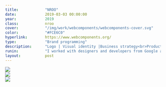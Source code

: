 ```yaml
---
title:            "NROO"
date:             2019-03-03 00:00:00
year:             2019
class:            nroo
cover:            "/img/work/webcomponents/webcomponents-cover.svg"
color:            "#FCE6C0"
hyperlink:        https://www.webcomponents.org/
type:             "Brand programming"
description:      "Logo | Visual identity |Business strategy<br>Product design | Package design | Print design"
runin:            "I worked with designers and developers from Google and AQ to create this central directory of web components. With this platform, our goal was to make web components more comprehensive to developers who weren't familiar with them while supporting and nurturing the community of developers that were already on board."
layout:           post
---
```


<div class="post-content-grid">
  <div class="post-content-column column-2">
    <img class="post-content-screen desktop" src="{{ site.baseurl }}/img/work/webcomponents/webcomponents-home.png" />
  </div>
  <div class="post-content-column column-3">
    <img class="post-content-screen iphone" src="{{ site.baseurl }}/img/work/webcomponents/webcomponents-repo-mobile.png" />
  </div>
</div>

<img class="post-content-styleguide lazyload" src="{{ site.baseurl }}/img/work/webcomponents/webcomponents-cards.png" />
